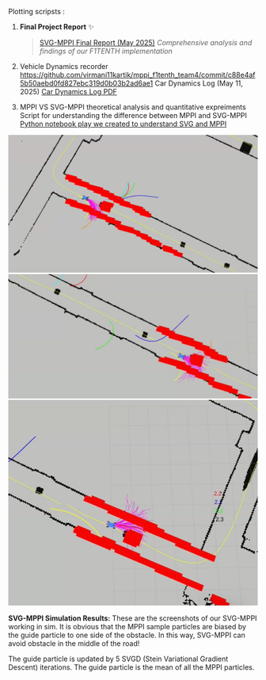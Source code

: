 Plotting scripsts :


1. **Final Project Report** ✨
   > [SVG-MPPI Final Report (May 2025)](plots_experimenral_data/SVG_MPPI_Final_Report.pdf)
   > *Comprehensive analysis and findings of our F1TENTH implementation*

2. Vehicle Dynamics recorder
https://github.com/virmani11kartik/mppi_f1tenth_team4/commit/c88e4af5b50aebd0fd827ebc319d0b03b2ad6ae1
 Car Dynamics Log (May 11, 2025)
[Car Dynamics Log PDF](plots_experimenral_data/car_dynamics_log_05_11_2025.pdf)

3. MPPI VS SVG-MPPI theoretical analysis and quantitative expreiments
   Script for understanding the difference between MPPI and SVG-MPPI
   [Python notebook play we created to understand SVG and MPPI](mppi/util/mathematical_analysis.ipynb)


![alt text](plots_experimenral_data/reade_me_media/IMG_1292.jpg)
![alt text](plots_experimenral_data/reade_me_media/IMG_1293.jpeg)
![alt text](plots_experimenral_data/reade_me_media/IMG_1294.jpeg)

**SVG-MPPI Simulation Results:** These are the screenshots of our SVG-MPPI working in sim. It is obvious that the MPPI sample particles are biased by the guide particle to one side of the obstacle. In this way, SVG-MPPI can avoid obstacle in the middle of the road!

The guide particle is updated by 5 SVGD (Stein Variational Gradient Descent) iterations. The guide particle is the mean of all the MPPI particles. 

